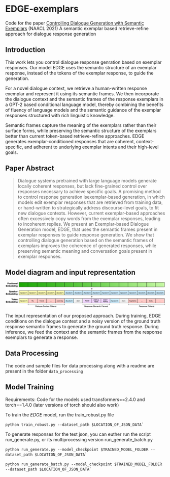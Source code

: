 # EDGE-exemplars
Code for the paper [Controlling Dialogue Generation with Semantic Exemplars](https://arxiv.org/abs/2008.09075) (NAACL 2021) A semantic exemplar based retrieve-refine approach for dialogue response generation

## Introduction
This work lets you control dialogue response genration based on exemplar responses. Our model EDGE uses the semantic structure of an exemplar response, instead of the tokens of the exemplar response, to guide the generation.

For a novel dialogue context, we retrieve a human-written response exemplar and represent it using its semantic frames. We then incorporate the dialogue context and the semantic frames of the response exemplars in a GPT-2 based conditional language model, thereby combining the benefits of fluency of language models and the semantic guidance of the exemplar responses structured with rich linguistic knowledge. 

Semantic frames capture the meaning of the exemplars rather than their surface forms, while preserving the semantic structure of the exemplars better than current token-based retrieve-refine approaches. EDGE generates exemplar-conditioned responses that are coherent, context-specific, and adherent to underlying exemplar intents and their high-level goals. 


## Paper Abstract

> Dialogue systems pretrained with large language models generate locally coherent responses, but lack fine-grained control over responses necessary to achieve specific goals. A promising method to control response generation isexemplar-based generation, in which models edit exemplar responses that are retrieved from training data, or hand-written to strategically address discourse-level goals, to fit new dialogue contexts. However, current exemplar-based approaches often excessively copy words from the exemplar responses, leading to incoherent replies. We present an Exemplar-based Dialogue Generation model, EDGE, that uses the semantic frames present in exemplar responses to guide response generation. We show that controlling dialogue generation based on the semantic frames of exemplars improves the coherence of generated responses, while preserving semantic meaning and conversation goals present in exemplar responses.

## Model diagram and input representation
![Model figure](https://github.com/prakharguptaz/EDGE-exemplars/blob/main/input-figure.png?raw=true)

The input representation of our proposed approach. During training, EDGE conditions on the dialogue context and a noisy version of the ground truth response semantic frames to generate the ground truth response. During inference, we feed the context and the semantic frames from the response exemplars to generate a response.

## Data Processing
The code and sample files for data processing along with a readme are present in the folder `data_processing`

## Model Training

Requirements: Code for the models used transformers==2.4.0 and torch==1.4.0 (later versions of torch should also work)

To train the *EDGE* model, run the train_robust.py file

```console
python train_robust.py --dataset_path $LOCATION_OF_JSON_DATA`
```

To generate responses for the test json, you can euther run the script run_generate.py, or its multiprocessing version run_generate_batch.py
```console
python run_generate.py --model_checkpoint $TRAINED_MODEL_FOLDER --dataset_path $LOCATION_OF_JSON_DATA`
```
```console
python run_generate_batch.py --model_checkpoint $TRAINED_MODEL_FOLDER --dataset_path $LOCATION_OF_JSON_DATA`
```